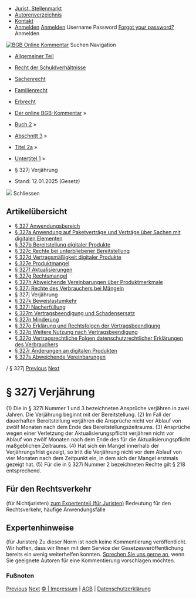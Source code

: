   * [Jurist. Stellenmarkt](https://bgb.kommentar.de/Buch-2/Abschnitt-3/Titel-2a/Untertitel-1/</job-board> "Jurist. Stellenmarkt")
  * [Autorenverzeichnis](https://bgb.kommentar.de/Buch-2/Abschnitt-3/Titel-2a/Untertitel-1/</Autorenverzeichnis> "Autorenverzeichnis")
  * [Kontakt](https://bgb.kommentar.de/Buch-2/Abschnitt-3/Titel-2a/Untertitel-1/</Kontakt>)
  * [Anmelden](https://bgb.kommentar.de/Buch-2/Abschnitt-3/Titel-2a/Untertitel-1/<#login> "show login form") [Anmelden](https://bgb.kommentar.de/Buch-2/Abschnitt-3/Titel-2a/Untertitel-1/<#> "hide login form") Username Password
[Forgot your password?](https://bgb.kommentar.de/Buch-2/Abschnitt-3/Titel-2a/Untertitel-1/</user/forgotpassword>) Anmelden 


[![BGB Online Kommentar](https://bgb.kommentar.de/extension/bgb/design/bgb/images/logo.png)](https://bgb.kommentar.de/Buch-2/Abschnitt-3/Titel-2a/Untertitel-1/</> "BGB Online Kommentar")
Suchen
Navigation
  * [Allgemeiner Teil](https://bgb.kommentar.de/Buch-2/Abschnitt-3/Titel-2a/Untertitel-1/</Buch-1>)
  * [Recht der Schuldverhältnisse](https://bgb.kommentar.de/Buch-2/Abschnitt-3/Titel-2a/Untertitel-1/</Buch-2>)
  * [Sachenrecht](https://bgb.kommentar.de/Buch-2/Abschnitt-3/Titel-2a/Untertitel-1/</Buch-3>)
  * [Familienrecht](https://bgb.kommentar.de/Buch-2/Abschnitt-3/Titel-2a/Untertitel-1/</Buch-4>)
  * [Erbrecht](https://bgb.kommentar.de/Buch-2/Abschnitt-3/Titel-2a/Untertitel-1/</Buch-5>)


  * [Der online BGB-Kommentar](https://bgb.kommentar.de/Buch-2/Abschnitt-3/Titel-2a/Untertitel-1/</>) »
  * [Buch 2](https://bgb.kommentar.de/Buch-2/Abschnitt-3/Titel-2a/Untertitel-1/</Buch-2>) »
  * [Abschnitt 3](https://bgb.kommentar.de/Buch-2/Abschnitt-3/Titel-2a/Untertitel-1/</Buch-2/Abschnitt-3>) »
  * [Titel 2a](https://bgb.kommentar.de/Buch-2/Abschnitt-3/Titel-2a/Untertitel-1/</Buch-2/Abschnitt-3/Titel-2a>) »
  * [Untertitel 1](https://bgb.kommentar.de/Buch-2/Abschnitt-3/Titel-2a/Untertitel-1/</Buch-2/Abschnitt-3/Titel-2a/Untertitel-1>) »
  * § 327j Verjährung 
  * Stand: 12.01.2025 (Gesetz) 


![](https://vg01.met.vgwort.de/na/1c9909529ead4f509072c06d9081a7d5)
Schliessen 
## Artikelübersicht
  * [ § 327 Anwendungsbereich ](https://bgb.kommentar.de/Buch-2/Abschnitt-3/Titel-2a/Untertitel-1/</Buch-2/Abschnitt-3/Titel-2a/Untertitel-1/Anwendungsbereich>)
  * [ § 327a Anwendung auf Paketverträge und Verträge über Sachen mit digitalen Elementen ](https://bgb.kommentar.de/Buch-2/Abschnitt-3/Titel-2a/Untertitel-1/</Buch-2/Abschnitt-3/Titel-2a/Untertitel-1/Anwendung-auf-Paketvertraege-und-Vertraege-ueber-Sachen-mit-digitalen-Elementen>)
  * [ § 327b Bereitstellung digitaler Produkte ](https://bgb.kommentar.de/Buch-2/Abschnitt-3/Titel-2a/Untertitel-1/</Buch-2/Abschnitt-3/Titel-2a/Untertitel-1/Bereitstellung-digitaler-Produkte>)
  * [ § 327c Rechte bei unterbliebener Bereitstellung ](https://bgb.kommentar.de/Buch-2/Abschnitt-3/Titel-2a/Untertitel-1/</Buch-2/Abschnitt-3/Titel-2a/Untertitel-1/Rechte-bei-unterbliebener-Bereitstellung>)
  * [ § 327d Vertragsmäßigkeit digitaler Produkte ](https://bgb.kommentar.de/Buch-2/Abschnitt-3/Titel-2a/Untertitel-1/</Buch-2/Abschnitt-3/Titel-2a/Untertitel-1/Vertragsmaessigkeit-digitaler-Produkte>)
  * [ § 327e Produktmangel ](https://bgb.kommentar.de/Buch-2/Abschnitt-3/Titel-2a/Untertitel-1/</Buch-2/Abschnitt-3/Titel-2a/Untertitel-1/Produktmangel>)
  * [ § 327f Aktualisierungen ](https://bgb.kommentar.de/Buch-2/Abschnitt-3/Titel-2a/Untertitel-1/</Buch-2/Abschnitt-3/Titel-2a/Untertitel-1/Aktualisierungen>)
  * [ § 327g Rechtsmangel ](https://bgb.kommentar.de/Buch-2/Abschnitt-3/Titel-2a/Untertitel-1/</Buch-2/Abschnitt-3/Titel-2a/Untertitel-1/Rechtsmangel>)
  * [ § 327h Abweichende Vereinbarungen über Produktmerkmale ](https://bgb.kommentar.de/Buch-2/Abschnitt-3/Titel-2a/Untertitel-1/</Buch-2/Abschnitt-3/Titel-2a/Untertitel-1/Abweichende-Vereinbarungen-ueber-Produktmerkmale>)
  * [ § 327i Rechte des Verbrauchers bei Mängeln ](https://bgb.kommentar.de/Buch-2/Abschnitt-3/Titel-2a/Untertitel-1/</Buch-2/Abschnitt-3/Titel-2a/Untertitel-1/Rechte-des-Verbrauchers-bei-Maengeln>)
  * § 327j Verjährung 
  * [ § 327k Beweislastumkehr ](https://bgb.kommentar.de/Buch-2/Abschnitt-3/Titel-2a/Untertitel-1/</Buch-2/Abschnitt-3/Titel-2a/Untertitel-1/Beweislastumkehr>)
  * [ § 327l Nacherfüllung ](https://bgb.kommentar.de/Buch-2/Abschnitt-3/Titel-2a/Untertitel-1/</Buch-2/Abschnitt-3/Titel-2a/Untertitel-1/Nacherfuellung>)
  * [ § 327m Vertragsbeendigung und Schadensersatz ](https://bgb.kommentar.de/Buch-2/Abschnitt-3/Titel-2a/Untertitel-1/</Buch-2/Abschnitt-3/Titel-2a/Untertitel-1/Vertragsbeendigung-und-Schadensersatz>)
  * [ § 327n Minderung ](https://bgb.kommentar.de/Buch-2/Abschnitt-3/Titel-2a/Untertitel-1/</Buch-2/Abschnitt-3/Titel-2a/Untertitel-1/Minderung>)
  * [ § 327o Erklärung und Rechtsfolgen der Vertragsbeendigung ](https://bgb.kommentar.de/Buch-2/Abschnitt-3/Titel-2a/Untertitel-1/</Buch-2/Abschnitt-3/Titel-2a/Untertitel-1/Erklaerung-und-Rechtsfolgen-der-Vertragsbeendigung>)
  * [ § 327p Weitere Nutzung nach Vertragsbeendigung ](https://bgb.kommentar.de/Buch-2/Abschnitt-3/Titel-2a/Untertitel-1/</Buch-2/Abschnitt-3/Titel-2a/Untertitel-1/Weitere-Nutzung-nach-Vertragsbeendigung>)
  * [ § 327q Vertragsrechtliche Folgen datenschutzrechtlicher Erklärungen des Verbrauchers ](https://bgb.kommentar.de/Buch-2/Abschnitt-3/Titel-2a/Untertitel-1/</Buch-2/Abschnitt-3/Titel-2a/Untertitel-1/Vertragsrechtliche-Folgen-datenschutzrechtlicher-Erklaerungen-des-Verbrauchers>)
  * [ § 327r Änderungen an digitalen Produkten ](https://bgb.kommentar.de/Buch-2/Abschnitt-3/Titel-2a/Untertitel-1/</Buch-2/Abschnitt-3/Titel-2a/Untertitel-1/Aenderungen-an-digitalen-Produkten>)
  * [ § 327s Abweichende Vereinbarungen ](https://bgb.kommentar.de/Buch-2/Abschnitt-3/Titel-2a/Untertitel-1/</Buch-2/Abschnitt-3/Titel-2a/Untertitel-1/Abweichende-Vereinbarungen>)


/ § 327j 
[Previous](https://bgb.kommentar.de/Buch-2/Abschnitt-3/Titel-2a/Untertitel-1/</Buch-2/Abschnitt-3/Titel-2a/Untertitel-1/Rechte-des-Verbrauchers-bei-Maengeln> "§ 327i Rechte des Verbrauchers bei Mängeln") [Next](https://bgb.kommentar.de/Buch-2/Abschnitt-3/Titel-2a/Untertitel-1/</Buch-2/Abschnitt-3/Titel-2a/Untertitel-1/Beweislastumkehr> "§ 327k Beweislastumkehr")
# § 327j Verjährung
(1) Die in § 327i Nummer 1 und 3 bezeichneten Ansprüche verjähren in zwei Jahren. Die Verjährung beginnt mit der Bereitstellung.
(2) Im Fall der dauerhaften Bereitstellung verjähren die Ansprüche nicht vor Ablauf von zwölf Monaten nach dem Ende des Bereitstellungszeitraums.
(3) Ansprüche wegen einer Verletzung der Aktualisierungspflicht verjähren nicht vor Ablauf von zwölf Monaten nach dem Ende des für die Aktualisierungspflicht maßgeblichen Zeitraums.
(4) Hat sich ein Mangel innerhalb der Verjährungsfrist gezeigt, so tritt die Verjährung nicht vor dem Ablauf von vier Monaten nach dem Zeitpunkt ein, in dem sich der Mangel erstmals gezeigt hat.
(5) Für die in § 327i Nummer 2 bezeichneten Rechte gilt § 218 entsprechend.
## Für den Rechtsverkehr 
(für Nichtjuristen)
[zum Expertenteil (für Juristen)](https://bgb.kommentar.de/Buch-2/Abschnitt-3/Titel-2a/Untertitel-1/<#expertenhinweise>)
Bedeutung für den Rechtsverkehr, häufige Anwendungsfälle
## Expertenhinweise
(für Juristen)
Zu dieser Norm ist noch keine Kommentierung veröffentlicht. Wir hoffen, dass wir Ihnen mit dem Service der Gesetzesveröffentlichung bereits ein wenig weiterhelfen konnten. [Sprechen Sie uns gerne an](https://bgb.kommentar.de/Buch-2/Abschnitt-3/Titel-2a/Untertitel-1/</Kontakt>), wenn Sie geeignete Autoren für eine Kommentierung vorschlagen möchten. 
### Fußnoten
[Previous](https://bgb.kommentar.de/Buch-2/Abschnitt-3/Titel-2a/Untertitel-1/</Buch-2/Abschnitt-3/Titel-2a/Untertitel-1/Rechte-des-Verbrauchers-bei-Maengeln> "§ 327i Rechte des Verbrauchers bei Mängeln") [Next](https://bgb.kommentar.de/Buch-2/Abschnitt-3/Titel-2a/Untertitel-1/</Buch-2/Abschnitt-3/Titel-2a/Untertitel-1/Beweislastumkehr> "§ 327k Beweislastumkehr")
[© | Impressum](https://bgb.kommentar.de/Buch-2/Abschnitt-3/Titel-2a/Untertitel-1/</Kontakt>) | [AGB](https://bgb.kommentar.de/Buch-2/Abschnitt-3/Titel-2a/Untertitel-1/</AGB>) | [Datenschutzerklärung](https://bgb.kommentar.de/Buch-2/Abschnitt-3/Titel-2a/Untertitel-1/</Datenschutzerklaerung-fuer-Leser>)
